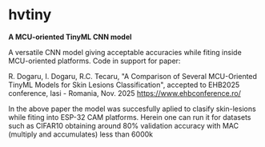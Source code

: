 # hvtiny
**A MCU-oriented TinyML CNN model**

A versatile CNN model giving acceptable accuracies while fiting inside MCU-oriented platforms. 
Code in support for paper:

R. Dogaru, I. Dogaru, R.C. Tecaru, "A Comparison of Several MCU-Oriented TinyML Models for Skin Lesions Classification", accepted to EHB2025 conference, Iasi - Romania, Nov. 2025 https://www.ehbconference.ro/

In the above paper the model was succesfully aplied to clasify skin-lesions while fiting into ESP-32 CAM platforms. Herein one can run it for datasets such as CIFAR10 obtaining around 80% validation accuracy with MAC (multiply and accumulates) less than 6000k 
